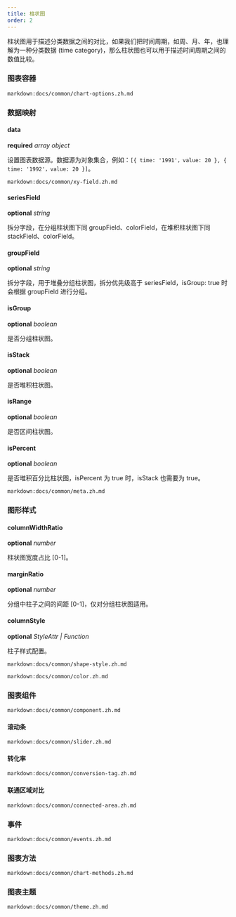 ```yaml
---
title: 柱状图
order: 2
---
```


柱状图用于描述分类数据之间的对比，如果我们把时间周期，如周、月、年，也理解为一种分类数据 (time category)，那么柱状图也可以用于描述时间周期之间的数值比较。

### 图表容器

`markdown:docs/common/chart-options.zh.md`

### 数据映射

#### data

<description>**required** _array object_</description>

设置图表数据源。数据源为对象集合，例如：`[{ time: '1991'，value: 20 }, { time: '1992'，value: 20 }]`。

`markdown:docs/common/xy-field.zh.md`

#### seriesField

<description>**optional** _string_</description>

拆分字段，在分组柱状图下同 groupField、colorField，在堆积柱状图下同 stackField、colorField。

#### groupField

<description>**optional** _string_</description>

拆分字段，用于堆叠分组柱状图，拆分优先级高于 seriesField，isGroup: true 时会根据 groupField 进行分组。

#### isGroup

<description>**optional** _boolean_</description>

是否分组柱状图。

#### isStack

<description>**optional** _boolean_</description>

是否堆积柱状图。

#### isRange

<description>**optional** _boolean_</description>

是否区间柱状图。

#### isPercent

<description>**optional** _boolean_</description>

是否堆积百分比柱状图，isPercent 为 true 时，isStack 也需要为 true。

`markdown:docs/common/meta.zh.md`

### 图形样式

#### columnWidthRatio

<description>**optional** _number_</description>

柱状图宽度占比 [0-1]。

#### marginRatio

<description>**optional** _number_</description>

分组中柱子之间的间距 [0-1]，仅对分组柱状图适用。

#### columnStyle

<description>**optional** _StyleAttr | Function_</description>

柱子样式配置。

`markdown:docs/common/shape-style.zh.md`

`markdown:docs/common/color.zh.md`

### 图表组件

`markdown:docs/common/component.zh.md`

#### 滚动条

`markdown:docs/common/slider.zh.md`

#### 转化率

`markdown:docs/common/conversion-tag.zh.md`

#### 联通区域对比

`markdown:docs/common/connected-area.zh.md`

### 事件

`markdown:docs/common/events.zh.md`

### 图表方法

`markdown:docs/common/chart-methods.zh.md`

### 图表主题

`markdown:docs/common/theme.zh.md`
